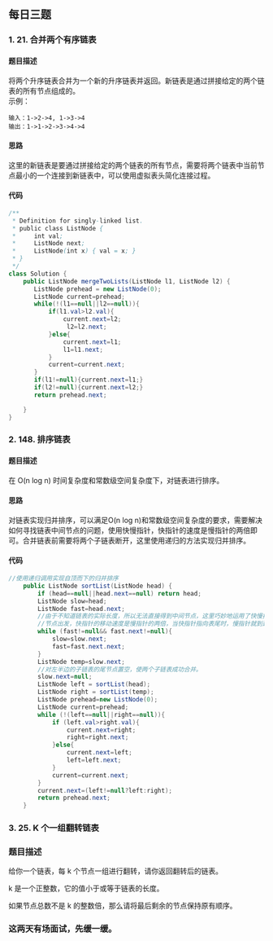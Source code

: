 ## 每日三题
### 1. 21. 合并两个有序链表
#### 题目描述
将两个升序链表合并为一个新的升序链表并返回。新链表是通过拼接给定的两个链表的所有节点组成的。  
示例：
```
输入：1->2->4, 1->3->4
输出：1->1->2->3->4->4
```
#### 思路
这里的新链表是要通过拼接给定的两个链表的所有节点，需要将两个链表中当前节点最小的一个连接到新链表中，可以使用虚拟表头简化连接过程。
#### 代码
``` java
/**
 * Definition for singly-linked list.
 * public class ListNode {
 *     int val;
 *     ListNode next;
 *     ListNode(int x) { val = x; }
 * }
 */
class Solution {
    public ListNode mergeTwoLists(ListNode l1, ListNode l2) {
       ListNode prehead = new ListNode(0);
       ListNode current=prehead;
       while(!(l1==null||l2==null)){
           if(l1.val>l2.val){
               current.next=l2;
                l2=l2.next;
           }else{
               current.next=l1;
               l1=l1.next;
           }
           current=current.next;
       }
       if(l1!=null){current.next=l1;}
       if(l2!=null){current.next=l2;}
       return prehead.next;

    }
}
```
### 2. 148. 排序链表
#### 题目描述
在 O(n log n) 时间复杂度和常数级空间复杂度下，对链表进行排序。
#### 思路
对链表实现归并排序，可以满足O(n log n)和常数级空间复杂度的要求，需要解决如何寻找链表中间节点的问题，使用快慢指针，快指针的速度是慢指针的两倍即可。合并链表前需要将两个子链表断开，这里使用递归的方法实现归并排序。
#### 代码
``` java
//使用递归调用实现自顶而下的归并排序
    public ListNode sortList(ListNode head) {
        if (head==null||head.next==null) return head;
        ListNode slow=head;
        ListNode fast=head.next;
        //由于不知道链表的实际长度，所以无法直接得到中间节点，这里巧妙地运用了快慢指针，从head
        //节点出发，快指针的移动速度是慢指针的两倍，当快指针指向表尾时，慢指针就到达了中间值。
        while (fast!=null&& fast.next!=null){
            slow=slow.next;
            fast=fast.next.next;
        }
        ListNode temp=slow.next;
        //对左半边的子链表的尾节点置空，使两个子链表成功合并。
        slow.next=null;
        ListNode left = sortList(head);
        ListNode right = sortList(temp);
        ListNode prehead=new ListNode(0);
        ListNode current=prehead;
        while (!(left==null||right==null)){
            if (left.val>right.val){
                current.next=right;
                right=right.next;
            }else{
                current.next=left;
                left=left.next;
            }
            current=current.next;
        }
        current.next=(left!=null?left:right);
        return prehead.next;
    }
```
### 3. 25. K 个一组翻转链表
### 题目描述
给你一个链表，每 k 个节点一组进行翻转，请你返回翻转后的链表。

k 是一个正整数，它的值小于或等于链表的长度。

如果节点总数不是 k 的整数倍，那么请将最后剩余的节点保持原有顺序。
### 这两天有场面试，先缓一缓。